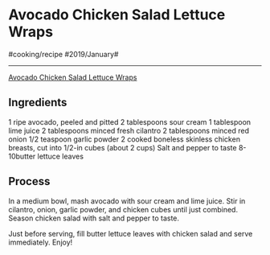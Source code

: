 # Avocado Chicken Salad Lettuce Wraps
#cooking/recipe #2019/January#
- - - -
[Avocado Chicken Salad Lettuce Wraps](http://wholeandheavenlyoven.com/2016/03/31/avocado-chicken-salad-lettuce-wraps/)

## Ingredients
1 ripe avocado, peeled and pitted
2 tablespoons sour cream
1 tablespoon lime juice
2 tablespoons minced fresh cilantro
2 tablespoons minced red onion
1/2 teaspoon garlic powder
2 cooked boneless skinless chicken breasts, cut into 1/2-in cubes (about 2 cups)
Salt and pepper to taste
8-10butter lettuce leaves

## Process
In a medium bowl, mash avocado with sour cream and lime juice. Stir in cilantro, onion, garlic powder, and chicken cubes until just combined. Season chicken salad with salt and pepper to taste.

Just before serving, fill butter lettuce leaves with chicken salad and serve immediately. Enjoy!